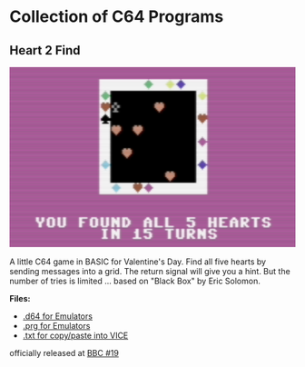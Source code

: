 # Collection of C64 Programs

## Heart 2 Find

![Heart to Find](heart2find/heart2find.png)

A little C64 game in BASIC for Valentine's Day. Find all five hearts by sending messages into a grid. The return signal will give you a hint. But the number of tries is limited ... based on "Black Box" by Eric Solomon.

**Files:**
* [.d64 for Emulators](heart2find/heart2find.d64)
* [.prg for Emulators](heart2find/heart2find.prg)
* [.txt for copy/paste into VICE](heart2find/heart2find.txt)

officially released at [BBC #19](https://demozoo.org/parties/5155/)

